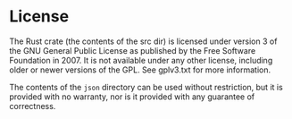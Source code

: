 # License

The Rust crate (the contents of the src dir) is licensed under version 3 of the
GNU General Public License as published by the Free Software Foundation in 2007.
It is not available under any other license, including older or newer versions
of the GPL. See gplv3.txt for more information.

The contents of the `json` directory can be used without restriction, but it is
provided with no warranty, nor is it provided with any guarantee of correctness.
